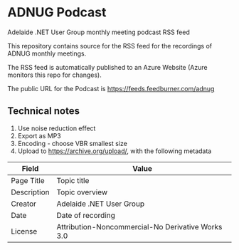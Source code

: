 # ADNUG Podcast
Adelaide .NET User Group monthly meeting podcast RSS feed

This repository contains source for the RSS feed for the recordings of ADNUG monthly meetings.

The RSS feed is automatically published to an Azure Website (Azure monitors this repo for changes).

The public URL for the Podcast is https://feeds.feedburner.com/adnug

## Technical notes

1. Use noise reduction effect 
2. Export as MP3
3. Encoding - choose VBR smallest size
4. Upload to https://archive.org/upload/, with the following metadata

Field|Value
--|---
Page Title	|Topic title
Description|Topic overview
Creator | Adelaide .NET User Group
Date | Date of recording
License	| Attribution-Noncommercial-No Derivative Works 3.0

